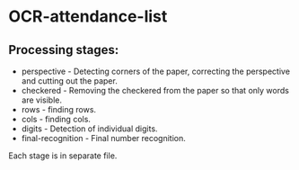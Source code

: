 # OCR-attendance-list
## Processing stages:
- perspective - Detecting corners of the paper, correcting the perspective and cutting out the paper.
- checkered - Removing the checkered from the paper so that only words are visible.
- rows - finding rows.
- cols - finding cols.
- digits - Detection of individual digits.
- final-recognition - Final number recognition.

Each stage is in separate file.